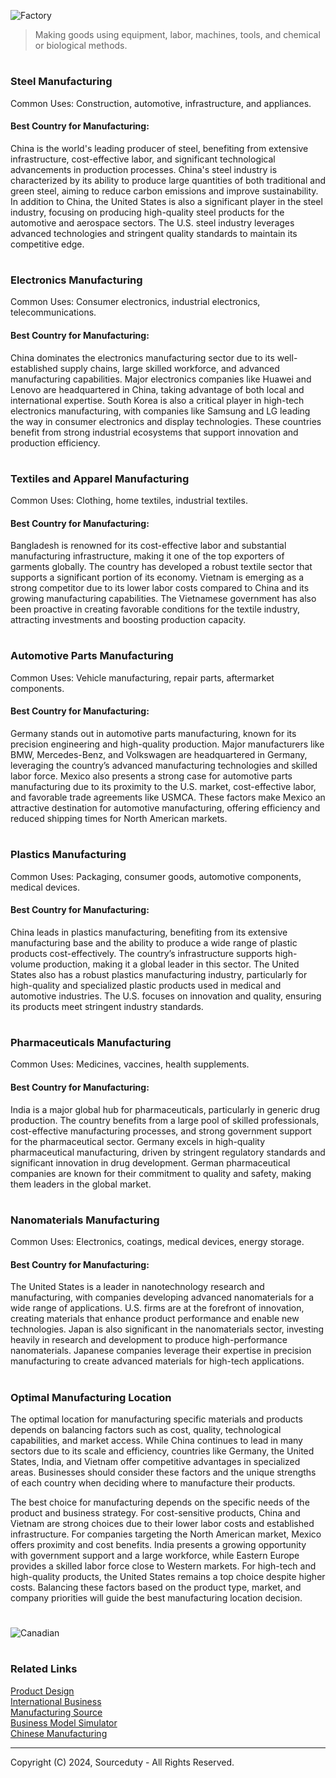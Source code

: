 ![Factory](https://github.com/user-attachments/assets/9b97bfa8-a3a7-42f6-b699-47ca39c94c61)

> Making goods using equipment, labor, machines, tools, and chemical or biological methods.

#
### Steel Manufacturing

Common Uses: Construction, automotive, infrastructure, and appliances.

#### Best Country for Manufacturing:

China is the world's leading producer of steel, benefiting from extensive infrastructure, cost-effective labor, and significant technological advancements in production processes. China's steel industry is characterized by its ability to produce large quantities of both traditional and green steel, aiming to reduce carbon emissions and improve sustainability. In addition to China, the United States is also a significant player in the steel industry, focusing on producing high-quality steel products for the automotive and aerospace sectors. The U.S. steel industry leverages advanced technologies and stringent quality standards to maintain its competitive edge​​.

#
### Electronics Manufacturing

Common Uses: Consumer electronics, industrial electronics, telecommunications.

#### Best Country for Manufacturing:

China dominates the electronics manufacturing sector due to its well-established supply chains, large skilled workforce, and advanced manufacturing capabilities. Major electronics companies like Huawei and Lenovo are headquartered in China, taking advantage of both local and international expertise. South Korea is also a critical player in high-tech electronics manufacturing, with companies like Samsung and LG leading the way in consumer electronics and display technologies. These countries benefit from strong industrial ecosystems that support innovation and production efficiency​​.

#
### Textiles and Apparel Manufacturing

Common Uses: Clothing, home textiles, industrial textiles.

#### Best Country for Manufacturing:

Bangladesh is renowned for its cost-effective labor and substantial manufacturing infrastructure, making it one of the top exporters of garments globally. The country has developed a robust textile sector that supports a significant portion of its economy. Vietnam is emerging as a strong competitor due to its lower labor costs compared to China and its growing manufacturing capabilities. The Vietnamese government has also been proactive in creating favorable conditions for the textile industry, attracting investments and boosting production capacity​​.

#
### Automotive Parts Manufacturing

Common Uses: Vehicle manufacturing, repair parts, aftermarket components.

#### Best Country for Manufacturing:

Germany stands out in automotive parts manufacturing, known for its precision engineering and high-quality production. Major manufacturers like BMW, Mercedes-Benz, and Volkswagen are headquartered in Germany, leveraging the country’s advanced manufacturing technologies and skilled labor force. Mexico also presents a strong case for automotive parts manufacturing due to its proximity to the U.S. market, cost-effective labor, and favorable trade agreements like USMCA. These factors make Mexico an attractive destination for automotive manufacturing, offering efficiency and reduced shipping times for North American markets​​.

#
### Plastics Manufacturing

Common Uses: Packaging, consumer goods, automotive components, medical devices.

#### Best Country for Manufacturing:

China leads in plastics manufacturing, benefiting from its extensive manufacturing base and the ability to produce a wide range of plastic products cost-effectively. The country’s infrastructure supports high-volume production, making it a global leader in this sector. The United States also has a robust plastics manufacturing industry, particularly for high-quality and specialized plastic products used in medical and automotive industries. The U.S. focuses on innovation and quality, ensuring its products meet stringent industry standards​​.

#
### Pharmaceuticals Manufacturing

Common Uses: Medicines, vaccines, health supplements.

#### Best Country for Manufacturing:

India is a major global hub for pharmaceuticals, particularly in generic drug production. The country benefits from a large pool of skilled professionals, cost-effective manufacturing processes, and strong government support for the pharmaceutical sector. Germany excels in high-quality pharmaceutical manufacturing, driven by stringent regulatory standards and significant innovation in drug development. German pharmaceutical companies are known for their commitment to quality and safety, making them leaders in the global market​​.

#
### Nanomaterials Manufacturing

Common Uses: Electronics, coatings, medical devices, energy storage.

#### Best Country for Manufacturing:

The United States is a leader in nanotechnology research and manufacturing, with companies developing advanced nanomaterials for a wide range of applications. U.S. firms are at the forefront of innovation, creating materials that enhance product performance and enable new technologies. Japan is also significant in the nanomaterials sector, investing heavily in research and development to produce high-performance nanomaterials. Japanese companies leverage their expertise in precision manufacturing to create advanced materials for high-tech applications.

#
### Optimal Manufacturing Location

The optimal location for manufacturing specific materials and products depends on balancing factors such as cost, quality, technological capabilities, and market access. While China continues to lead in many sectors due to its scale and efficiency, countries like Germany, the United States, India, and Vietnam offer competitive advantages in specialized areas. Businesses should consider these factors and the unique strengths of each country when deciding where to manufacture their products.

The best choice for manufacturing depends on the specific needs of the product and business strategy. For cost-sensitive products, China and Vietnam are strong choices due to their lower labor costs and established infrastructure. For companies targeting the North American market, Mexico offers proximity and cost benefits. India presents a growing opportunity with government support and a large workforce, while Eastern Europe provides a skilled labor force close to Western markets. For high-tech and high-quality products, the United States remains a top choice despite higher costs. Balancing these factors based on the product type, market, and company priorities will guide the best manufacturing location decision.

#

![Canadian](https://github.com/user-attachments/assets/0cda95bb-57b7-4d9c-ba0f-0d4410d01589)

#
### Related Links

[Product Design](https://github.com/sourceduty/Product_Design)
<br>
[International Business](https://github.com/sourceduty/International_Business)
<br>
[Manufacturing Source](https://github.com/sourceduty/Manufacturing_Source)
<br>
[Business Model Simulator](https://github.com/sourceduty/Business_Model_Simulator)
<br>
[Chinese Manufacturing](https://github.com/sourceduty/Chinese_Manufacturing)

***
Copyright (C) 2024, Sourceduty - All Rights Reserved.
